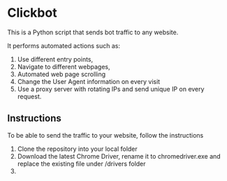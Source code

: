 # Clickbot
This is a Python script that sends bot traffic to any website.

It performs automated actions such as:
1. Use different entry points, 
2. Navigate to different webpages, 
3. Automated web page scrolling
4. Change the User Agent information on every visit
5. Use a proxy server with rotating IPs and send unique IP on every request.

## Instructions

To be able to send the traffic to your website, follow the instructions

1. Clone the repository into your local folder
2. Download the latest Chrome Driver, rename it to chromedriver.exe and replace the existing file under /drivers folder
3. 

